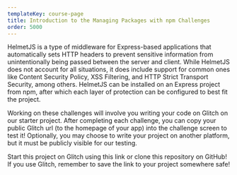 ```yaml
---
templateKey: course-page
title: Introduction to the Managing Packages with npm Challenges
order: 5000
---
```


HelmetJS is a type of middleware for Express-based applications that automatically sets HTTP headers to prevent sensitive information from unintentionally being passed between the server and client. While HelmetJS does not account for all situations, it does include support for common ones like Content Security Policy, XSS Filtering, and HTTP Strict Transport Security, among others. HelmetJS can be installed on an Express project from npm, after which each layer of protection can be configured to best fit the project.

Working on these challenges will involve you writing your code on Glitch on our starter project. After completing each challenge, you can copy your public Glitch url (to the homepage of your app) into the challenge screen to test it! Optionally, you may choose to write your project on another platform, but it must be publicly visible for our testing.

Start this project on Glitch using this link or clone this repository on GitHub! If you use Glitch, remember to save the link to your project somewhere safe!